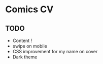 # Comics CV

## TODO
- Content !
- swipe on mobile
- CSS improvement for my name on cover
- Dark theme